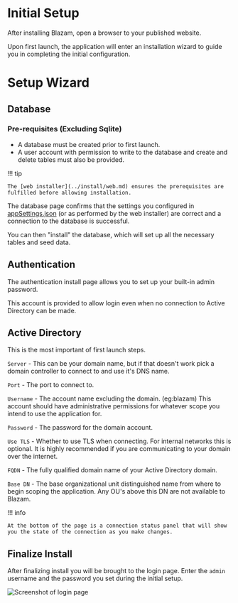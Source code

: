 ﻿# Initial Setup

After installing Blazam, open a browser to your published website.

Upon first launch, the application will enter an installation wizard
to guide you in completing the initial configuration.

# Setup Wizard
## Database

### Pre-requisites (Excluding Sqlite)
- A database must be created prior to first launch.
- A user account with permission to write to the database and create and delete tables must also be provided.

!!! tip

    The [web installer](../install/web.md) ensures the prerequisites are fulfilled before allowing installation.


The database page confirms that the settings you configured in [appSettings.json](../install/config.md) (or as performed by the web installer) are correct and a connection to the 
database is successful.

You can then "install" the database, which will set up all the necessary tables and seed data.

## Authentication

The authentication install page allows you to set up your built-in admin password. 

This account is provided to allow login even when no connection to Active Directory can be made.

## Active Directory

This is the most important of first launch steps.

`Server` - This can be your domain name, but if that doesn't work pick a domain controller to connect to and use it's DNS name.

`Port` - The port to connect to.

`Username` - The account name excluding the domain. (eg:blazam) This account should have administrative permissions for whatever scope you intend to use the application for.

`Password` - The password for the domain account.

`Use TLS` - Whether to use TLS when connecting. For internal networks this is optional. It is highly recommended if you are communicating to your domain over the internet.

`FQDN` - The fully qualified domain name of your Active Directory domain.

`Base DN` - The base organizational unit distinguished name from where to begin scoping the application. Any OU's above this DN are not available to Blazam.


!!! info
    
    At the bottom of the page is a connection status panel that will show you the state of the connection as you make changes.

## Finalize Install
After finalizing install you will be brought to the login page.
Enter the `admin` username and the password you set during the initial setup.

![Screenshot of login page](/admin/img/install/login.png)